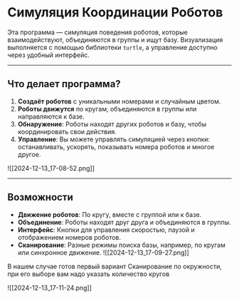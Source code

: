 # Симуляция Координации Роботов

Эта программа — симуляция поведения роботов, которые взаимодействуют, объединяются в группы и ищут базу. Визуализация выполняется с помощью библиотеки `turtle`, а управление доступно через удобный интерфейс.

---

## Что делает программа?

1. **Создаёт роботов** с уникальными номерами и случайным цветом.
2. **Роботы движутся** по кругам, объединяются в группы или направляются к базе.
3. **Обнаружение**: Роботы находят других роботов и базу, чтобы координировать свои действия.
4. **Управление**: Вы можете управлять симуляцией через кнопки: останавливать, ускорять, показывать номера роботов и многое другое.

![[2024-12-13_17-08-52.png]]

---

## Возможности

- **Движение роботов**: По кругу, вместе с группой или к базе.
- **Объединение**: Роботы находят друг друга и объединяются в группы.
- **Интерфейс**: Кнопки для управления скоростью, паузой и отображением номеров роботов.
- **Сканирование**: Разные режимы поиска базы, например, по кругам или синхронное движение.
![[2024-12-13_17-09-27.png]]

В нашем случае готов первый вариант Сканирование по окружности, при его выборе вам надо указать количество кругов

![[2024-12-13_17-11-24.png]]
